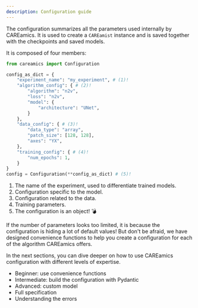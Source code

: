 ```yaml
---
description: Configuration guide
---
```



The configuration summarizes all the parameters used internally by CAREamics. It is 
used to create a `CAREamist` instance and is saved together with the checkpoints and 
saved models.

It is composed of four members:

```python title="Anatomy of the configuration"
from careamics import Configuration

config_as_dict = {
    "experiment_name": "my_experiment", # (1)!
    "algorithm_config": { # (2)!
        "algorithm": "n2v",
        "loss": "n2v",
        "model": {
            "architecture": "UNet",
        }
    },
    "data_config": { # (3)!
        "data_type": "array",
        "patch_size": [128, 128],
        "axes": "YX",
    },
    "training_config": { # (4)!
        "num_epochs": 1,
    }
}
config = Configuration(**config_as_dict) # (5)!
```

1. The name of the experiment, used to differentiate trained models.
2. Configuration specific to the model.
3. Configuration related to the data.
4. Training parameters.
5. The configuration is an object! :bomb:

If the number of parameters looks too limited, it is because the configuration is
hiding a lot of default values! But don't be afraid, we have designed convenience
functions to help you create a configuration for each of the algorithm CAREamics
offers.

In the next sections, you can dive deeper on how to use CAREamics 
configuration with different levels of expertise.

- Beginner: use convenience functions
- Intermediate: build the configuration with Pydantic
- Advanced: custom model
- Full specification
- Understanding the errors
